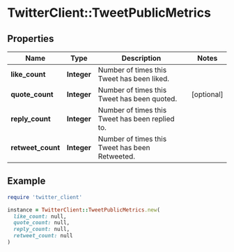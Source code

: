 # TwitterClient::TweetPublicMetrics

## Properties

| Name | Type | Description | Notes |
| ---- | ---- | ----------- | ----- |
| **like_count** | **Integer** | Number of times this Tweet has been liked. |  |
| **quote_count** | **Integer** | Number of times this Tweet has been quoted. | [optional] |
| **reply_count** | **Integer** | Number of times this Tweet has been replied to. |  |
| **retweet_count** | **Integer** | Number of times this Tweet has been Retweeted. |  |

## Example

```ruby
require 'twitter_client'

instance = TwitterClient::TweetPublicMetrics.new(
  like_count: null,
  quote_count: null,
  reply_count: null,
  retweet_count: null
)
```

